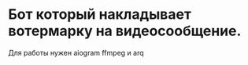 
# Бот который накладывает вотермарку на видеосообщение.
 
 Для работы нужен aiogram ffmpeg и arq
 
